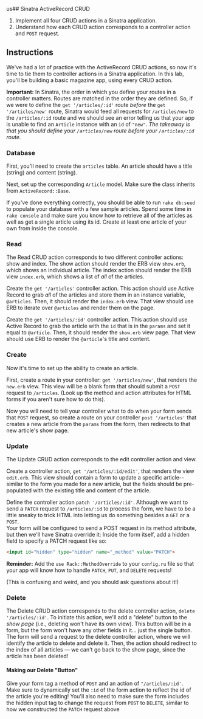 us## Sinatra ActiveRecord CRUD

1. Implement all four CRUD actions in a Sinatra application.
2. Understand how each CRUD action corresponds to a controller action and `POST`
   request.

## Instructions

We've had a lot of practice with the ActiveRecord CRUD actions, so now it's
time to tie them to controller actions in a Sinatra application. In this lab,
you'll be building a basic magazine app, using every CRUD action.

**Important:** In Sinatra, the order in which you define your routes in a
controller matters. Routes are matched in the order they are defined. So, if we
were to define the `get '/articles/:id'` route _before_ the `get '/articles/new'`
route, Sinatra would feed all requests for `/articles/new` to the `/articles/:id`
route and we should see an error telling us that your app is unable to find an
`Article` instance with an `id` of `"new"`. *The takeaway is that you should define
your `/articles/new` route _before_ your `/articles/:id` route.*

### Database

First, you'll need to create the `articles` table. An article should have a title (string)
and content (string).

Next, set up the corresponding `Article` model. Make sure the class inherits from `ActiveRecord::Base`.

If you've done everything correctly, you should be able to run `rake db:seed` to populate your database 
with a few sample articles.  Spend some time in `rake console` and make sure you know how to retrieve
all of the articles as well as get a single article using its id.  Create at least one article of 
your own from inside the console.

### Read

The Read CRUD action corresponds to two different controller actions: show and
index. The show action should render the ERB view `show.erb`, which shows an
individual article. The index action should render the ERB view `index.erb`, which
shows a list of _all_ of the articles.

Create the `get '/articles'` controller action. This action should use Active
Record to grab _all_ of the articles and store them in an instance variable,
`@articles`. Then, it should render the `index.erb` view. That view should use ERB
to iterate over `@articles` and render them on the page.

Create the `get '/articles/:id'` controller action. This action should use
Active Record to grab the article with the `id` that is in the `params` and set
it equal to `@article`. Then, it should render the `show.erb` view page. That
view should use ERB to render the `@article`'s title and content.

### Create

Now it's time to set up the ability to create an article.

First, create a route in your controller:  `get '/articles/new'`, that renders the
`new.erb` view.  This view will be a blank form that should submit a `POST` request
to `/articles`.  (Look up the method and action attributes for HTML forms if you
aren't sure how to do this).

Now you will need to tell your controller what to do when your form sends that
`POST` request, so create a route on your controller `post '/articles'` that creates a new
article from the `params` from the form, then redirects to that new article's show page.


### Update

The Update CRUD action corresponds to the edit controller action and view.

Create a controller action, `get '/articles/:id/edit'`, that renders the view
`edit.erb`. This view should contain a form to update a specific article--similar to the form
you made for a new article, but the fields should be pre-populated with the existing title and
content of the article. 

Define the controller action `patch '/articles/:id'`.  Although we want to send a `PATCH` request to `/articles/:id` to process the form, we have to be a little sneaky to trick HTML into letting us do something besides a `GET` or a `POST`.  
Your form will be configured to send a POST request in its method attribute, but then we'll have Sinatra override it: Inside the form itself, add a hidden field to specify a PATCH request like so:
```html
<input id="hidden" type="hidden" name="_method" value="PATCH">
```
 
**Reminder:** Add the `use Rack::MethodOverride` to your
`config.ru` file so that your app will know how to handle `PATCH`, `PUT`, and `DELETE`
requests!

(This is confusing and weird, and you should ask questions about it!)

### Delete

The Delete CRUD action corresponds to the delete controller action, `delete
'/articles/:id'`. To initiate this action, we'll add a "delete" button to the
*show page* (i.e., deleting won't have its own view). This button will be in a form, 
but the form won't have any other fields in it... just the single button. 
The form will send a request to the delete controller action, 
where we will identify the article to delete and delete it.  Then, the action should redirect
to the index of all articles — we can't go back to the show page, since the
article has been deleted!

#### Making our Delete "Button"

Give your form tag a method of `POST` and an action of `"/articles/:id'`.
Make sure to dynamically set the `:id` of the form action to reflect the id 
of the article you're editing! You'll also need to
make sure the form includes the hidden input tag to change the request from
`POST` to `DELETE`, similar to how we constructed the `PATCH` request above
